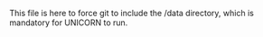 This file is here to force git to include the /data directory, which is mandatory for UNICORN to run.